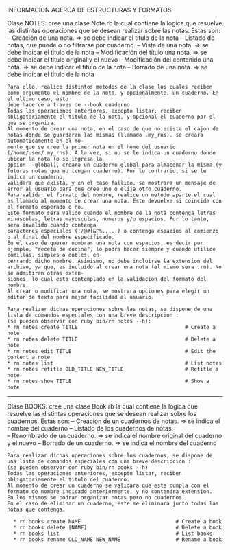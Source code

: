 INFORMACION ACERCA DE ESTRUCTURAS Y FORMATOS

Clase NOTES:
cree una clase Note.rb la cual contiene la logica que resuelve las distintas operaciones que se desean realizar sobre las notas.
Estas son:
    – Creación de una nota.                                   => se debe indicar el titulo de la nota
    – Listado de notas, que puede o no filtrarse por cuaderno. 
    – Vista de una nota.                                      => se debe indicar el titulo de la nota
    – Modificación del título una nota.                       => se debe indicar el titulo original y el nuevo
    – Modificación del contenido una nota.                    => se debe indicar el titulo de la nota
    – Borrado de una nota.                                    => se debe indicar el titulo de la nota
        
    Para ello, realice distintos metodos de la clase los cuales reciben como argumento el nombre de la nota, y opcionalmente, un cuaderno. En el ultimo caso, esto 
    debe hacerce a traves de --book cuaderno. 
    Todas las operaciones anteriores, excepto listar, reciben obligatoriamente el titulo de la nota, y opcional el cuaderno por el que se organiza.
    Al momento de crear una nota, en el caso de que no exista el cajon de notas donde se guardaran las mismas (llamado .my_rns), se creara automaticamente en el mo-
    mento que se cree la primer nota en el home del usuario (/home/user/.my_rns). A la vez, si no se le indica un cuaderno donde ubicar la nota (o se ingresa la 
    opcion --global), creara un cuaderno global para almacenar la misma (y futuras notas que no tengan cuaderno). Por lo contrario, si se le indica un cuaderno, 
    validara que exista, y en el caso fallido, se mostrara un mensaje de error al usuario para que cree uno o elija otro cuaderno.
    Para validar el formato del nombre, realice un metodo aparte el cual es llamado al momento de crear una nota. Este devuelve si coincide con el formato esperado o no.
    Este formato sera valido cuando el nombre de la nota contenga letras minusculas, letras mayusculas, numeros y/o espacios. Por lo tanto, sera invalido cuando contenga
    caracteres especiales (!/@#(&^%.,...) o contenga espacios al comienzo o al final del nombre especificado. 
    En el caso de querer nombrar una nota con espacios, es decir por ejemplo, "receta de cocina", lo podra hacer siempre y cuando utilice comillas, simples o dobles, en-
    cerrando dicho nombre. Asimismo, no debe incluirse la extension del archivo, ya que, es incluido al crear una nota (el mismo sera .rn). No se admitiran otras exten-
    siones, lo cual esta contemplado en la validacion del formato del nombre.
    Al crear o modificar una nota, se mostrara opciones para elegir un editor de texto para mejor facilidad al usuario.
    
    Para realizar dichas operaciones sobre las notas, se dispone de una lista de comandos especiales con una breve descripcion :
    (se pueden observar con ruby bin/rn notes --h): 
    * rn notes create TITLE                                   # Create a note
    * rn notes delete TITLE                                   # Delete a note
    * rn notes edit TITLE                                     # Edit the content a note
    * rn notes list                                           # List notes
    * rn notes retitle OLD_TITLE NEW_TITLE                    # Retitle a note
    * rn notes show TITLE                                     # Show a note

-------------------------------------------------------------------------------------------------------------------------------------------------------------------

Clase BOOKS:
    cree una clase Book.rb la cual contiene la logica que resuelve las distintas operaciones que se desean realizar sobre los cuadernos.
    Estas son:
    – Creacion de un cuadernos de notas.        => se indica el nombre del cuaderno
    – Listado de los cuadernos de notas.  
    – Renombrado de un cuaderno.                => se indica el nombre original del cuaderno y el nuevo
    – Borrado de un cuaderno.                   => se indica el nombre del cuaderno
    
    Para realizar dichas operaciones sobre los cuadernos, se dispone de una lista de comandos especiales con una breve descripcion :
    (se pueden observar con ruby bin/rn books --h)
    Todas las operaciones anteriores, excepto listar, reciben obligatoriamente el titulo del cuaderno.
    Al momento de crear un cuaderno se validara que este cumpla con el formato de nombre indicado anteriormente, y no contendra extension. 
    En los mismos se podran organizar notas pero no cuadernos.
    En el caso de eliminar un cuaderno, este se eliminara junto todas las notas que contenga.
    
      * rn books create NAME                               # Create a book
      * rn books delete [NAME]                             # Delete a book
      * rn books list                                      # List books
      * rn books rename OLD_NAME NEW_NAME                  # Rename a book
